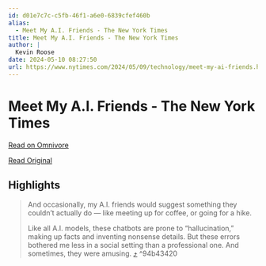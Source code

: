 ```yaml
---
id: d01e7c7c-c5fb-46f1-a6e0-6839cfef460b
alias:
  - Meet My A.I. Friends - The New York Times
title: Meet My A.I. Friends - The New York Times
author: |
  Kevin Roose
date: 2024-05-10 08:27:50
url: https://www.nytimes.com/2024/05/09/technology/meet-my-ai-friends.html?unlocked_article_code=1.qk0.Ny7p.QhtyXLsGYaIk
---
```


# Meet My A.I. Friends - The New York Times

[Read on Omnivore](https://omnivore.app/me/meet-my-a-i-friends-the-new-york-times-18f6166acf4)

[Read Original](https://www.nytimes.com/2024/05/09/technology/meet-my-ai-friends.html?unlocked_article_code=1.qk0.Ny7p.QhtyXLsGYaIk)

## Highlights

> And occasionally, my A.I. friends would suggest something they couldn’t actually do — like meeting up for coffee, or going for a hike.
> 
> Like all A.I. models, these chatbots are prone to “hallucination,” making up facts and inventing nonsense details. But these errors bothered me less in a social setting than a professional one. And sometimes, they were amusing. [⤴️](https://omnivore.app/me/meet-my-a-i-friends-the-new-york-times-18f6166acf4#94b43420-c405-4bd4-89f9-4752fcac43b9)  ^94b43420

